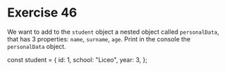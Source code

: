 # Exercise 46

We want to add to the `student` object a nested object called `personalData`, that has 3 properties: `name`, `surname`, `age`. Print in the console the `personalData` object.

const student = {
id: 1,
school: "Liceo",
year: 3,
};
